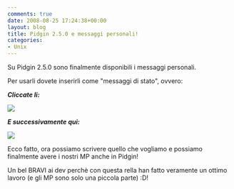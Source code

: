 ```yaml
---
comments: true
date: 2008-08-25 17:24:38+00:00
layout: blog
title: Pidgin 2.5.0 e messaggi personali!
categories:
- Unix
---
```


Su Pidgin 2.5.0 sono finalmente disponibili i messaggi personali.

Per usarli dovete inserirli come "messaggi di stato", ovvero:

_**Cliccate li:**_

[![](http://www.allfreeportal.com/imghost/thumbs/174521Schermata.png)](http://www.allfreeportal.com/imghost/viewer.php?id=174521Schermata.png)

_**E successivamente qui:**_

[![](http://www.allfreeportal.com/imghost/thumbs/182130Schermata-1.png)](http://www.allfreeportal.com/imghost/viewer.php?id=182130Schermata-1.png)

Ecco fatto, ora possiamo scrivere quello che vogliamo e possiamo finalmente avere i nostri MP anche in Pidgin!

Un bel BRAVI ai dev perchè con questa rella han fatto veramente un ottimo lavoro (e gli MP sono solo una piccola parte) :D!
